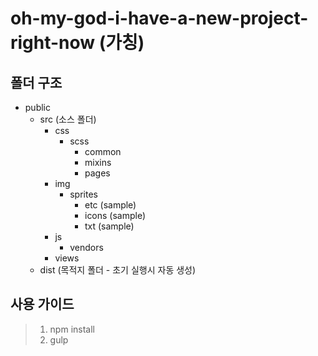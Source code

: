 # oh-my-god-i-have-a-new-project-right-now (가칭)

## 폴더 구조
* public
    * src (소스 폴더)
        * css
            * scss
                * common
                * mixins
                * pages
        * img
            * sprites
                * etc (sample)
                * icons (sample)
                * txt (sample)
        * js
            * vendors
        * views
    * dist (목적지 폴더 - 초기 실행시 자동 생성)

## 사용 가이드
> 1. npm install
> 2. gulp
